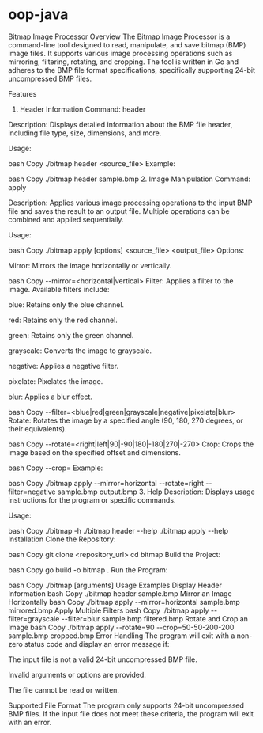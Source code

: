 # oop-java
Bitmap Image Processor
Overview
The Bitmap Image Processor is a command-line tool designed to read, manipulate, and save bitmap (BMP) image files. It supports various image processing operations such as mirroring, filtering, rotating, and cropping. The tool is written in Go and adheres to the BMP file format specifications, specifically supporting 24-bit uncompressed BMP files.

Features
1. Header Information
Command: header

Description: Displays detailed information about the BMP file header, including file type, size, dimensions, and more.

Usage:

bash
Copy
./bitmap header <source_file>
Example:

bash
Copy
./bitmap header sample.bmp
2. Image Manipulation
Command: apply

Description: Applies various image processing operations to the input BMP file and saves the result to an output file. Multiple operations can be combined and applied sequentially.

Usage:

bash
Copy
./bitmap apply [options] <source_file> <output_file>
Options:

Mirror: Mirrors the image horizontally or vertically.

bash
Copy
--mirror=<horizontal|vertical>
Filter: Applies a filter to the image. Available filters include:

blue: Retains only the blue channel.

red: Retains only the red channel.

green: Retains only the green channel.

grayscale: Converts the image to grayscale.

negative: Applies a negative filter.

pixelate: Pixelates the image.

blur: Applies a blur effect.

bash
Copy
--filter=<blue|red|green|grayscale|negative|pixelate|blur>
Rotate: Rotates the image by a specified angle (90, 180, 270 degrees, or their equivalents).

bash
Copy
--rotate=<right|left|90|-90|180|-180|270|-270>
Crop: Crops the image based on the specified offset and dimensions.

bash
Copy
--crop=<offsetX-offsetY-width-height>
Example:

bash
Copy
./bitmap apply --mirror=horizontal --rotate=right --filter=negative sample.bmp output.bmp
3. Help
Description: Displays usage instructions for the program or specific commands.

Usage:

bash
Copy
./bitmap -h
./bitmap header --help
./bitmap apply --help
Installation
Clone the Repository:

bash
Copy
git clone <repository_url>
cd bitmap
Build the Project:

bash
Copy
go build -o bitmap .
Run the Program:

bash
Copy
./bitmap <command> [arguments]
Usage Examples
Display Header Information
bash
Copy
./bitmap header sample.bmp
Mirror an Image Horizontally
bash
Copy
./bitmap apply --mirror=horizontal sample.bmp mirrored.bmp
Apply Multiple Filters
bash
Copy
./bitmap apply --filter=grayscale --filter=blur sample.bmp filtered.bmp
Rotate and Crop an Image
bash
Copy
./bitmap apply --rotate=90 --crop=50-50-200-200 sample.bmp cropped.bmp
Error Handling
The program will exit with a non-zero status code and display an error message if:

The input file is not a valid 24-bit uncompressed BMP file.

Invalid arguments or options are provided.

The file cannot be read or written.

Supported File Format
The program only supports 24-bit uncompressed BMP files. If the input file does not meet these criteria, the program will exit with an error.

